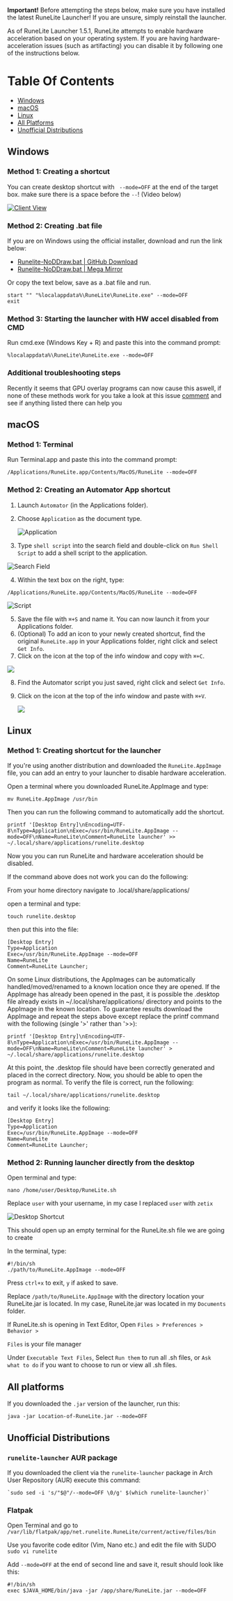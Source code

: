 **Important!** Before attempting the steps below, make sure you have installed the latest RuneLite Launcher! If you are unsure, simply reinstall the launcher.

As of RuneLite Launcher 1.5.1, RuneLite attempts to enable hardware acceleration based on your operating system. If you are having hardware-acceleration issues (such as artifacting) you can disable it by following one of the instructions below.

# Table Of Contents
- [Windows](#windows)
- [macOS](#macos)
- [Linux](#linux)
- [All Platforms](#all-platforms)
- [Unofficial Distributions](#unofficial-distributions)

## Windows

### Method 1: Creating a shortcut

You can create desktop shortcut with ` --mode=OFF` at the end of the target box. make sure there is a space before the `--`! (Video below)

[![Client View](https://thumbs.gfycat.com/DamagedWealthyKoalabear-size_restricted.gif)](https://gfycat.com/DamagedWealthyKoalabear)

### Method 2: Creating .bat file

If you are on Windows using the official installer, download and run the link below:

* [Runelite-NoDDraw.bat | GitHub Download](files/runelite-no-ddraw.bat)
* [Runelite-NoDDraw.bat | Mega Mirror](https://mega.nz/#!xyYDgRYS!f6ShaNg6ULtuEsRdLk_Zm_QRzuU-x9SmihIMfVY_Vc0)

Or copy the text below, save as a .bat file and run.
```
start "" "%localappdata%\RuneLite\RuneLite.exe" --mode=OFF
exit
```

### Method 3: Starting the launcher with HW accel disabled from CMD

Run cmd.exe (Windows Key + R) and paste this into the command prompt:
```
%localappdata%\RuneLite\RuneLite.exe --mode=OFF
```

### Additional troubleshooting steps

Recently it seems that GPU overlay programs can now cause this aswell, if none of these methods work for you take a look at this issue [comment](https://github.com/runelite/runelite/issues/11727#issuecomment-636641220) and see if anything listed there can help you

## macOS

### Method 1: Terminal
Run Terminal.app and paste this into the command prompt:

```
/Applications/RuneLite.app/Contents/MacOS/RuneLite --mode=OFF
```


### Method 2: Creating an Automator App shortcut
1. Launch `Automator` (in the Applications folder).
2. Choose `Application` as the document type.

     ![Application](https://user-images.githubusercontent.com/54762282/83567067-02d6ec00-a4ef-11ea-8dea-8343bd3515b1.png)

3. Type `shell script` into the search field and double-click on `Run Shell Script` to add a shell script to the application.

![Search Field](https://user-images.githubusercontent.com/54762282/83567464-990b1200-a4ef-11ea-94f2-1d06817d7319.png)

4. Within the text box on the right, type:
```
/Applications/RuneLite.app/Contents/MacOS/RuneLite --mode=OFF
```

![Script](https://user-images.githubusercontent.com/54762282/83567622-dc658080-a4ef-11ea-82b3-bb8159a0cca6.png)

5. Save the file with `⌘+S` and name it. You can now launch it from your Applications folder.
6. (Optional) To add an icon to your newly created shortcut, find the original `RuneLite.app` in your Applications folder, right click and select `Get Info`.
7. Click on the icon at the top of the info window and copy with `⌘+C`.

![](https://user-images.githubusercontent.com/54762282/83567805-32d2bf00-a4f0-11ea-9ef4-91f6a33cb810.png)

8. Find the Automator script you just saved, right click and select `Get Info`.
9. Click on the icon at the top of the info window and paste with `⌘+V`.

     ![](https://user-images.githubusercontent.com/54762282/83570848-c1e1d600-a4f4-11ea-9da2-453ba22d88ab.png)
## Linux

### Method 1: Creating shortcut for the launcher

If you're using another distribution and downloaded the `RuneLite.AppImage` file, you can add an entry to your launcher to disable hardware acceleration.

Open a terminal where you downloaded RuneLite.AppImage and type: 

```
mv RuneLite.AppImage /usr/bin
```

Then you can run the following command to automatically add the shortcut.

```
printf '[Desktop Entry]\nEncoding=UTF-8\nType=Application\nExec=/usr/bin/RuneLite.AppImage --mode=OFF\nName=RuneLite\nComment=RuneLite launcher' >> ~/.local/share/applications/runelite.desktop
```

Now you you can run RuneLite and hardware acceleration should be disabled.




If the command above does not work you can do the following:

From your home directory navigate to .local/share/applications/

open a terminal and type:

```
touch runelite.desktop
```

then put this into the file:

```
[Desktop Entry]
Type=Application
Exec=/usr/bin/RuneLite.AppImage --mode=OFF
Name=RuneLite
Comment=RuneLite Launcher;
```
On some Linux distributions, the AppImages can be automatically handled/moved/renamed to a known location once they are opened. If the AppImage has already been opened in the past, it is possible the .desktop file already exists in ~/.local/share/applications/ directory and points to the AppImage in the known location. To guarantee results download the AppImage and repeat the steps above except replace the printf command with the following (single '>' rather than '>>):

```
printf '[Desktop Entry]\nEncoding=UTF-8\nType=Application\nExec=/usr/bin/RuneLite.AppImage --mode=OFF\nName=RuneLite\nComment=RuneLite launcher' > ~/.local/share/applications/runelite.desktop
```

At this point, the .desktop file should have been correctly generated and placed in the correct directory. Now, you should be able to open the program as normal. To verify the file is correct, run the following:

```
tail ~/.local/share/applications/runelite.desktop
```

and verify it looks like the following:
```
[Desktop Entry]
Type=Application
Exec=/usr/bin/RuneLite.AppImage --mode=OFF
Name=RuneLite
Comment=RuneLite Launcher;
```

### Method 2: Running launcher directly from the desktop

Open terminal and type:
```
nano /home/user/Desktop/RuneLite.sh
```
Replace `user` with your username, in my case I replaced `user` with `zetix`

![Desktop Shortcut](https://i.imgur.com/rbA5Ykk.png)

This should open up an empty terminal for the RuneLite.sh file we are going to create

In the terminal, type:

```
#!/bin/sh
./path/to/RuneLite.AppImage --mode=OFF
```

Press `ctrl+x` to exit, `y` if asked to save.

Replace `/path/to/RuneLite.AppImage` with the directory location your RuneLite.jar is located. In my case, RuneLite.jar was located in my `Documents` folder.

If RuneLite.sh is opening in Text Editor, Open `Files > Preferences > Behavior >`

`Files` is your file manager

Under `Executable Text Files`, Select `Run them` to run all .sh files, or `Ask what to do` if you want to choose to run or view all .sh files.

## All platforms

If you downloaded the `.jar` version of the launcher, run this:

```
java -jar Location-of-RuneLite.jar --mode=OFF
```

## Unofficial Distributions

### `runelite-launcher` AUR package

If you downloaded the client via the `runelite-launcher` package in Arch User Repository (AUR) execute this command:

```
`sudo sed -i 's/"$@"/--mode=OFF \0/g' $(which runelite-launcher)`
```

### Flatpak

Open Terminal and go to `/var/lib/flatpak/app/net.runelite.RuneLite/current/active/files/bin`

Use you favorite code editor (Vim, Nano etc.) and edit the file with SUDO `sudo vi runelite`

Add `--mode=OFF` at the end of second line and save it, result should look like this:

```
#!/bin/sh
exec $JAVA_HOME/bin/java -jar /app/share/RuneLite.jar --mode=OFF
```